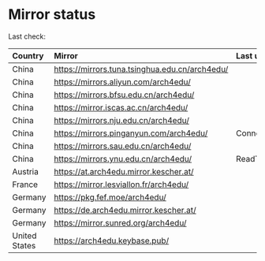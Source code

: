<script src="./time.js"></script>
# Mirror status
Last check: <script type="text/javascript">localize(1673288693.3410494);</script>

|Country|Mirror|Last update|
|:------|:-----|:----------|
|China|https://mirrors.tuna.tsinghua.edu.cn/arch4edu/|<script type="text/javascript">localize(1673246167);</script>|
|China|https://mirrors.aliyun.com/arch4edu/|<script type="text/javascript">localize(1673202666);</script>|
|China|https://mirrors.bfsu.edu.cn/arch4edu/|<script type="text/javascript">localize(1673246167);</script>|
|China|https://mirror.iscas.ac.cn/arch4edu/|<script type="text/javascript">localize(1673246167);</script>|
|China|https://mirrors.nju.edu.cn/arch4edu/|<script type="text/javascript">localize(1673202666);</script>|
|China|https://mirrors.pinganyun.com/arch4edu/|ConnectTimeout|
|China|https://mirrors.sau.edu.cn/arch4edu/|<script type="text/javascript">localize(1671258899);</script>|
|China|https://mirrors.ynu.edu.cn/arch4edu/|ReadTimeout|
|Austria|https://at.arch4edu.mirror.kescher.at/|<script type="text/javascript">localize(1673246167);</script>|
|France|https://mirror.lesviallon.fr/arch4edu/|<script type="text/javascript">localize(1673246167);</script>|
|Germany|https://pkg.fef.moe/arch4edu/|<script type="text/javascript">localize(1673246167);</script>|
|Germany|https://de.arch4edu.mirror.kescher.at/|<script type="text/javascript">localize(1673246167);</script>|
|Germany|https://mirror.sunred.org/arch4edu/|<script type="text/javascript">localize(1673246167);</script>|
|United States|https://arch4edu.keybase.pub/|<script type="text/javascript">localize(1673246167);</script>|

<script src="./tablefilter/tablefilter.js"></script>
<script src="./table.js"></script>